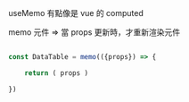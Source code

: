 

useMemo 有點像是 vue 的 computed

memo 元件 => 當 props 更新時，才重新渲染元件

```js

const DataTable = memo(({props}) => {

	return ( props )

})
```